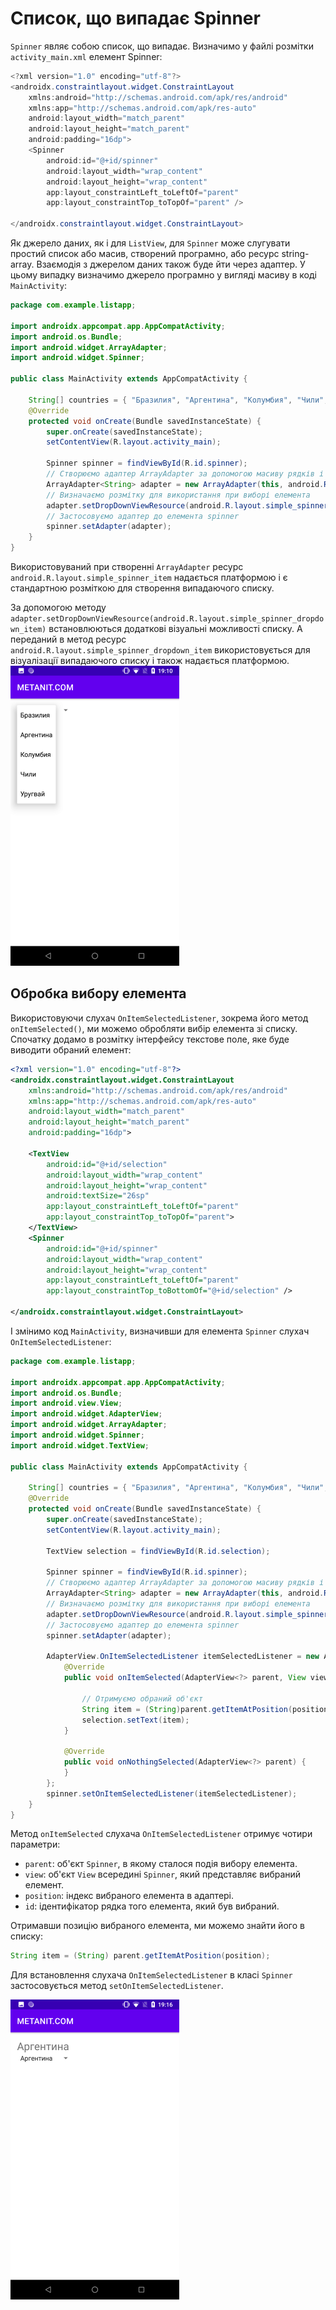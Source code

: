 # Список, що випадає Spinner

`Spinner` являє собою список, що випадає. Визначимо у файлі розмітки `activity_main.xml` елемент Spinner:
```java
<?xml version="1.0" encoding="utf-8"?>
<androidx.constraintlayout.widget.ConstraintLayout
    xmlns:android="http://schemas.android.com/apk/res/android"
    xmlns:app="http://schemas.android.com/apk/res-auto"
    android:layout_width="match_parent"
    android:layout_height="match_parent"
    android:padding="16dp">
    <Spinner
        android:id="@+id/spinner"
        android:layout_width="wrap_content"
        android:layout_height="wrap_content"
        app:layout_constraintLeft_toLeftOf="parent"
        app:layout_constraintTop_toTopOf="parent" />
 
</androidx.constraintlayout.widget.ConstraintLayout>
```

Як джерело даних, як і для `ListView`, для `Spinner` може слугувати простий список або масив, створений програмно, або ресурс string-array. Взаємодія з джерелом даних також буде йти через адаптер. У цьому випадку визначимо джерело програмно у вигляді масиву в коді `MainActivity`:

```java
package com.example.listapp;
 
import androidx.appcompat.app.AppCompatActivity;
import android.os.Bundle;
import android.widget.ArrayAdapter;
import android.widget.Spinner;
 
public class MainActivity extends AppCompatActivity {
 
    String[] countries = { "Бразилия", "Аргентина", "Колумбия", "Чили", "Уругвай"};
    @Override
    protected void onCreate(Bundle savedInstanceState) {
        super.onCreate(savedInstanceState);
        setContentView(R.layout.activity_main);
 
        Spinner spinner = findViewById(R.id.spinner);
        // Створюємо адаптер ArrayAdapter за допомогою масиву рядків і стандартної розмітки елемента spinner
        ArrayAdapter<String> adapter = new ArrayAdapter(this, android.R.layout.simple_spinner_item, countries);
        // Визначаємо розмітку для використання при виборі елемента
        adapter.setDropDownViewResource(android.R.layout.simple_spinner_dropdown_item);
        // Застосовуємо адаптер до елемента spinner
        spinner.setAdapter(adapter);
    }
}
```

Використовуваний при створенні `ArrayAdapter` ресурс `android.R.layout.simple_spinner_item` надається платформою і є стандартною розміткою для створення випадаючого списку.

За допомогою методу `adapter.setDropDownViewResource(android.R.layout.simple_spinner_dropdown_item)` встановлюються додаткові візуальні можливості списку. А переданий в метод ресурс `android.R.layout.simple_spinner_dropdown_item` використовується для візуалізації випадаючого списку і також надається платформою.
![](/images/android/3-lesson/11-spinner/1.png)

## Обробка вибору елемента
Використовуючи слухач `OnItemSelectedListener`, зокрема його метод `onItemSelected()`, ми можемо обробляти вибір елемента зі списку. Спочатку додамо в розмітку інтерфейсу текстове поле, яке буде виводити обраний елемент:

```xml
<?xml version="1.0" encoding="utf-8"?>
<androidx.constraintlayout.widget.ConstraintLayout
    xmlns:android="http://schemas.android.com/apk/res/android"
    xmlns:app="http://schemas.android.com/apk/res-auto"
    android:layout_width="match_parent"
    android:layout_height="match_parent"
    android:padding="16dp">
 
    <TextView
        android:id="@+id/selection"
        android:layout_width="wrap_content"
        android:layout_height="wrap_content"
        android:textSize="26sp"
        app:layout_constraintLeft_toLeftOf="parent"
        app:layout_constraintTop_toTopOf="parent">
    </TextView>
    <Spinner
        android:id="@+id/spinner"
        android:layout_width="wrap_content"
        android:layout_height="wrap_content"
        app:layout_constraintLeft_toLeftOf="parent"
        app:layout_constraintTop_toBottomOf="@+id/selection" />
 
</androidx.constraintlayout.widget.ConstraintLayout>
```
І змінимо код `MainActivity`, визначивши для елемента `Spinner` слухач `OnItemSelectedListener`:

```java
package com.example.listapp;
 
import androidx.appcompat.app.AppCompatActivity;
import android.os.Bundle;
import android.view.View;
import android.widget.AdapterView;
import android.widget.ArrayAdapter;
import android.widget.Spinner;
import android.widget.TextView;
 
public class MainActivity extends AppCompatActivity {
 
    String[] countries = { "Бразилия", "Аргентина", "Колумбия", "Чили", "Уругвай"};
    @Override
    protected void onCreate(Bundle savedInstanceState) {
        super.onCreate(savedInstanceState);
        setContentView(R.layout.activity_main);
 
        TextView selection = findViewById(R.id.selection);
 
        Spinner spinner = findViewById(R.id.spinner);
        // Створюємо адаптер ArrayAdapter за допомогою масиву рядків і стандартної розмітки елемента spinner
        ArrayAdapter<String> adapter = new ArrayAdapter(this, android.R.layout.simple_spinner_item, countries);
        // Визначаємо розмітку для використання при виборі елемента
        adapter.setDropDownViewResource(android.R.layout.simple_spinner_dropdown_item);
        // Застосовуємо адаптер до елемента spinner
        spinner.setAdapter(adapter);
 
        AdapterView.OnItemSelectedListener itemSelectedListener = new AdapterView.OnItemSelectedListener() {
            @Override
            public void onItemSelected(AdapterView<?> parent, View view, int position, long id) {
 
                // Отримуємо обраний об'єкт
                String item = (String)parent.getItemAtPosition(position);
                selection.setText(item);
            }
 
            @Override
            public void onNothingSelected(AdapterView<?> parent) {
            }
        };
        spinner.setOnItemSelectedListener(itemSelectedListener);
    }
}
```
Метод `onItemSelected` слухача `OnItemSelectedListener` отримує чотири параметри:
- `parent`: об'єкт `Spinner`, в якому сталося подія вибору елемента.
- `view`: об'єкт `View` всередині `Spinner`, який представляє вибраний елемент.
- `position`: індекс вибраного елемента в адаптері.
- `id`: ідентифікатор рядка того елемента, який був вибраний.

Отримавши позицію вибраного елемента, ми можемо знайти його в списку:
```java
String item = (String) parent.getItemAtPosition(position);
```

Для встановлення слухача `OnItemSelectedListener` в класі `Spinner` застосовується метод `setOnItemSelectedListener`.


![](/images/android/3-lesson/11-spinner/2.png)